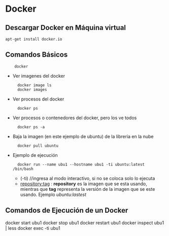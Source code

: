# Docker
## Descargar Docker en Máquina virtual
    
    apt-get install docker.io

## Comandos Básicos

        docker
* Ver imagenes del docker
        
        docker image ls
        docker images

* Ver procesos del docker
        
        docker ps 

* Ver procesos o contenedores del docker, pero los ve todos
        
        docker ps -a

* Baja la imagen (en este ejemplo de ubuntu) de la libreria en la nube
        
        docker pull ubuntu	

* Ejemplo de ejecución

        docker run --name ubu1 --hostname ubu1 -ti ubuntu:latest /bin/bash		

    * (-ti) //ingresa al modo interactivo, si no se coloca solo lo ejecuta
    * <repository:tag> : **repository** es la imagen que se esta usando, mientras que **tag** representa la versión de la imagen que se este usando. Ejemplo *ubuntu:lastest*


## Comandos de Ejecución de un Docker

docker start ubu1
docker stop ubu1
docker restart ubu1
docker inspect ubu1 | less
docker exec -ti ubu1